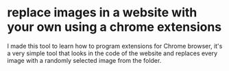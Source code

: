 <h1>replace images in a website with your own using a chrome extensions </h1>

I made this tool to learn how to program extensions for Chrome browser, it's a very simple tool that looks in the code of the website and replaces every image with a randomly selected image from the folder. 


